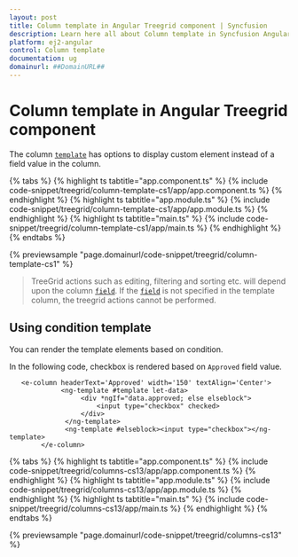 ```yaml
---
layout: post
title: Column template in Angular Treegrid component | Syncfusion
description: Learn here all about Column template in Syncfusion Angular Treegrid component of Syncfusion Essential JS 2 and more.
platform: ej2-angular
control: Column template 
documentation: ug
domainurl: ##DomainURL##
---
```


# Column template in Angular Treegrid component

The column [`template`](https://ej2.syncfusion.com/angular/documentation/api/treegrid/column/#template) has options to display custom element instead of a field value in the column.

{% tabs %}
{% highlight ts tabtitle="app.component.ts" %}
{% include code-snippet/treegrid/column-template-cs1/app/app.component.ts %}
{% endhighlight %}
{% highlight ts tabtitle="app.module.ts" %}
{% include code-snippet/treegrid/column-template-cs1/app/app.module.ts %}
{% endhighlight %}
{% highlight ts tabtitle="main.ts" %}
{% include code-snippet/treegrid/column-template-cs1/app/main.ts %}
{% endhighlight %}
{% endtabs %}
  
{% previewsample "page.domainurl/code-snippet/treegrid/column-template-cs1" %}

> TreeGrid actions such as editing, filtering and sorting etc. will depend upon the column [`field`](https://ej2.syncfusion.com/angular/documentation/api/treegrid/column/#field). If the [`field`](https://ej2.syncfusion.com/angular/documentation/api/treegrid/column/#field) is not specified in the template column, the treegrid actions cannot be performed.

## Using condition template

You can render the template elements based on condition.

In the following code, checkbox is rendered based on `Approved` field value.

```
   <e-column headerText='Approved' width='150' textAlign='Center'>
             <ng-template #template let-data>
                  <div *ngIf="data.approved; else elseblock">
                      <input type="checkbox" checked>
                  </div>
              </ng-template>
              <ng-template #elseblock><input type="checkbox"></ng-template>
        </e-column>
```

{% tabs %}
{% highlight ts tabtitle="app.component.ts" %}
{% include code-snippet/treegrid/columns-cs13/app/app.component.ts %}
{% endhighlight %}
{% highlight ts tabtitle="app.module.ts" %}
{% include code-snippet/treegrid/columns-cs13/app/app.module.ts %}
{% endhighlight %}
{% highlight ts tabtitle="main.ts" %}
{% include code-snippet/treegrid/columns-cs13/app/main.ts %}
{% endhighlight %}
{% endtabs %}
  
{% previewsample "page.domainurl/code-snippet/treegrid/columns-cs13" %}